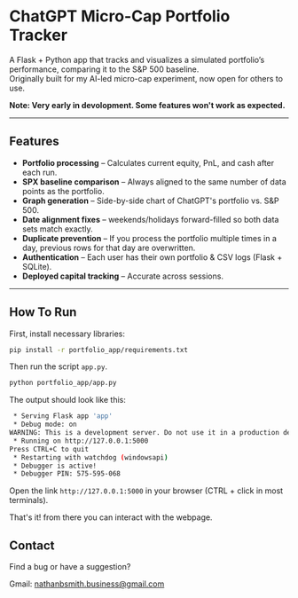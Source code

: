 # ChatGPT Micro-Cap Portfolio Tracker

A Flask + Python app that tracks and visualizes a simulated portfolio’s performance, comparing it to the S&P 500 baseline.  
Originally built for my AI-led micro-cap experiment, now open for others to use.

**Note: Very early in devolopment. Some features won't work as expected.**

---

## Features
- **Portfolio processing** – Calculates current equity, PnL, and cash after each run.
- **SPX baseline comparison** – Always aligned to the same number of data points as the portfolio.
- **Graph generation** – Side-by-side chart of ChatGPT's portfolio vs. S&P 500.
- **Date alignment fixes** – weekends/holidays forward-filled so both data sets match exactly.
- **Duplicate prevention** – If you process the portfolio multiple times in a day, previous rows for that day are overwritten.
- **Authentication** – Each user has their own portfolio & CSV logs (Flask + SQLite).
- **Deployed capital tracking** – Accurate across sessions.

---

## How To Run
First, install necessary libraries:

```bash
pip install -r portfolio_app/requirements.txt
```

Then run the script `app.py`.

```bash
python portfolio_app/app.py
```

The output should look like this:
```bash
 * Serving Flask app 'app'
 * Debug mode: on
WARNING: This is a development server. Do not use it in a production deployment. Use a production WSGI server instead.
 * Running on http://127.0.0.1:5000
Press CTRL+C to quit
 * Restarting with watchdog (windowsapi)
 * Debugger is active!
 * Debugger PIN: 575-595-068
```

Open the link `http://127.0.0.1:5000` in your browser (CTRL + click in most terminals).

That's it! from there you can interact with the webpage.

## Contact

Find a bug or have a suggestion?

Gmail: nathanbsmith.business@gmail.com 




